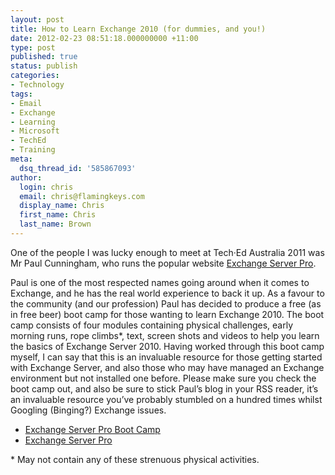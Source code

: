 ```yaml
---
layout: post
title: How to Learn Exchange 2010 (for dummies, and you!)
date: 2012-02-23 08:51:18.000000000 +11:00
type: post
published: true
status: publish
categories:
- Technology
tags:
- Email
- Exchange
- Learning
- Microsoft
- TechEd
- Training
meta:
  dsq_thread_id: '585867093'
author:
  login: chris
  email: chris@flamingkeys.com
  display_name: Chris
  first_name: Chris
  last_name: Brown
---
```

One of the people I was lucky enough to meet at Tech·Ed Australia 2011 was Mr Paul Cunningham, who runs the popular website [Exchange Server Pro](http://www.exchangeserverpro.com/). 

Paul is one of the most respected names going around when it comes to Exchange, and he has the real world experience to back it up. As a favour to the community (and our profession) Paul has decided to produce a free (as in free beer) boot camp for those wanting to learn Exchange 2010. The boot camp consists of four modules containing physical challenges, early morning runs, rope climbs*, text, screen shots and videos to help you learn the basics of Exchange Server 2010. Having worked through this boot camp myself, I can say that this is an invaluable resource for those getting started with Exchange Server, and also those who may have managed an Exchange environment but not installed one before.
Please make sure you check the boot camp out, and also be sure to stick Paul’s blog in your RSS reader, it’s an invaluable resource you’ve probably stumbled on a hundred times whilst Googling (Binging?) Exchange issues.

* [Exchange Server Pro Boot Camp](http://exchangeserverpro.com/exchange-server-2010-training)
* [Exchange Server Pro](http://www.exchangeserverpro.com)

\* May not contain any of these strenuous physical activities.
